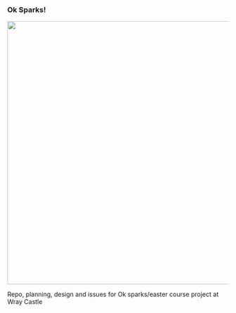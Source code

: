 ### Ok Sparks!

<img src="http://slyrabbit.net/wp-content/uploads/2015/10/LLcover-360x360.jpg" width="600">

Repo, planning, design and issues for Ok sparks/easter course project at Wray Castle


